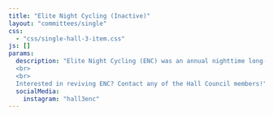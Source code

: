 ```yaml
---
title: "Elite Night Cycling (Inactive)"
layout: "committees/single"
css: 
  - "css/single-hall-3-item.css"
js: []
params:
  description: "Elite Night Cycling (ENC) was an annual nighttime long-distance cycling event! Participants could register for a night packed with extensive cycling and various games along the route. You could cycle with your friends in an exciting journey from late night until dawn. An event that was designed to be beginner-friendly to ensure that everyone could enjoy a fun-filled night under the stars!
  <br>
  <br>
  Interested in reviving ENC? Contact any of the Hall Council members!"
  socialMedia:
    instagram: "hall3enc"
---
```

